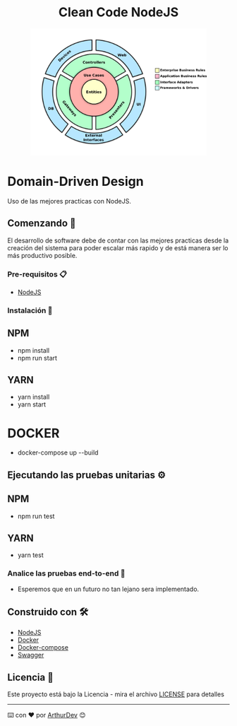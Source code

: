 <h1 align="center">Clean Code NodeJS</h1>
<div align="center">
  <img src="assets/clean-architecture.png" alt="logo" width="400"/>
  <br>
</div>

# Domain-Driven Design 

Uso de las mejores practicas con NodeJS.

## Comenzando 🚀

El desarrollo de software debe de contar con las mejores practicas desde la creación del sistema para poder escalar más rapido y de está manera ser lo más productivo posible.

### Pre-requisitos 📋

* [NodeJS](https://nodejs.org/en/)

### Instalación 🔧

## NPM

* npm install
* npm run start

## YARN

* yarn install
* yarn start

# DOCKER 

* docker-compose up  --build

## Ejecutando las pruebas unitarias ⚙️

## NPM 

* npm run test

## YARN 

* yarn test

### Analice las pruebas end-to-end 🔩

* Esperemos que en un futuro no tan lejano sera implementado.

## Construido con 🛠️

* [NodeJS](https://nodejs.org/en/)
* [Docker](https://www.docker.com/)
* [Docker-compose](https://docs.docker.com/compose/)
* [Swagger](https://swagger.io/)

## Licencia 📄

Este proyecto está bajo la Licencia - mira el archivo [LICENSE](LICENSE) para detalles

---
⌨️ con ❤️ por [ArthurDev](https://github.com/ArthurQR98) 😊
